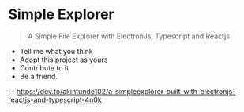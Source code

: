 # Simple Explorer

> A Simple File Explorer with ElectronJs, Typescript and  Reactjs

- Tell me what you think
- Adopt this project as yours
- Contribute to it
- Be a friend.
 
-- https://dev.to/akintunde102/a-simpleexplorer-built-with-electronjs-reactjs-and-typescript-4n0k

